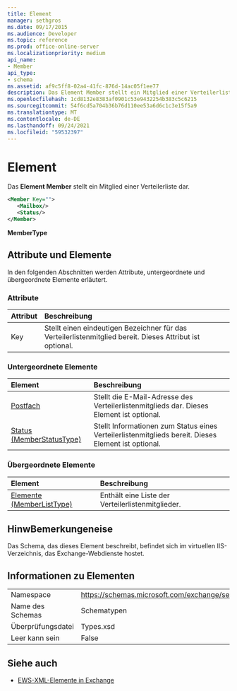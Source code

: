 ```yaml
---
title: Element
manager: sethgros
ms.date: 09/17/2015
ms.audience: Developer
ms.topic: reference
ms.prod: office-online-server
ms.localizationpriority: medium
api_name:
- Member
api_type:
- schema
ms.assetid: af9c5ff8-02a4-41fc-876d-14ac05f1ee77
description: Das Element Member stellt ein Mitglied einer Verteilerliste dar.
ms.openlocfilehash: 1cd8132e8383af0901c53e9432254b383c5c6215
ms.sourcegitcommit: 54f6cd5a704b36b76d110ee53a6d6c1c3e15f5a9
ms.translationtype: MT
ms.contentlocale: de-DE
ms.lasthandoff: 09/24/2021
ms.locfileid: "59532397"
---
```

# <a name="member"></a>Element

Das **Element Member** stellt ein Mitglied einer Verteilerliste dar. 
  
```xml
<Member Key="">
   <Mailbox/>
   <Status/>
</Member>
```

**MemberType**

## <a name="attributes-and-elements"></a>Attribute und Elemente

In den folgenden Abschnitten werden Attribute, untergeordnete und übergeordnete Elemente erläutert.
  
### <a name="attributes"></a>Attribute

|**Attribut**|**Beschreibung**|
|:-----|:-----|
|Key  <br/> |Stellt einen eindeutigen Bezeichner für das Verteilerlistenmitglied bereit. Dieses Attribut ist optional.  <br/> |
   
### <a name="child-elements"></a>Untergeordnete Elemente

|**Element**|**Beschreibung**|
|:-----|:-----|
|[Postfach](mailbox.md) <br/> |Stellt die E-Mail-Adresse des Verteilerlistenmitglieds dar. Dieses Element ist optional.  <br/> |
|[Status (MemberStatusType)](status-memberstatustype.md) <br/> |Stellt Informationen zum Status eines Verteilerlistenmitglieds bereit. Dieses Element ist optional.  <br/> |
   
### <a name="parent-elements"></a>Übergeordnete Elemente

|**Element**|**Beschreibung**|
|:-----|:-----|
|[Elemente (MemberListType)](members-memberlisttype.md) <br/> |Enthält eine Liste der Verteilerlistenmitglieder.  <br/> |
   
## <a name="remarks"></a>HinwBemerkungeneise

Das Schema, das dieses Element beschreibt, befindet sich im virtuellen IIS-Verzeichnis, das Exchange-Webdienste hostet.
  
## <a name="element-information"></a>Informationen zu Elementen

|||
|:-----|:-----|
|Namespace  <br/> |https://schemas.microsoft.com/exchange/services/2006/types  <br/> |
|Name des Schemas  <br/> |Schematypen  <br/> |
|Überprüfungsdatei  <br/> |Types.xsd  <br/> |
|Leer kann sein  <br/> |False  <br/> |
   
## <a name="see-also"></a>Siehe auch

- [EWS-XML-Elemente in Exchange](ews-xml-elements-in-exchange.md)

